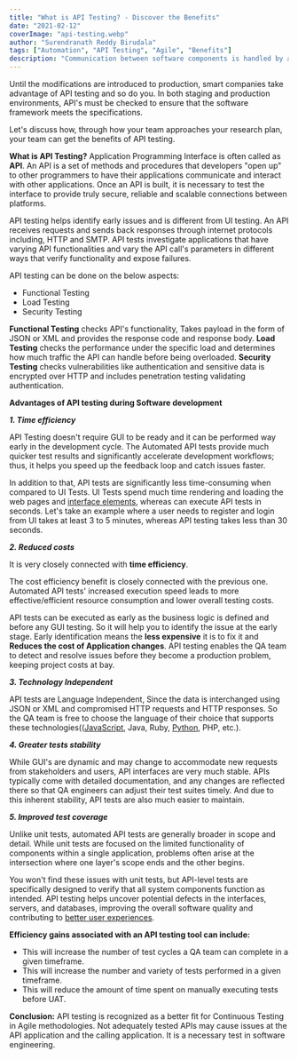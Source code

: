 ```yaml
---
title: "What is API Testing? - Discover the Benefits"
date: "2021-02-12"
coverImage: "api-testing.webp"
author: "Surendranath Reddy Birudala"
tags: ["Automation", "API Testing", "Agile", "Benefits"]
description: "Communication between software components is handled by an API (Application Programming Interface). Discover the advantages of automated API testing."
---
```


Until the modifications are introduced to production, smart companies take advantage of API testing and so do you. In both staging and production environments, API's must be checked to ensure that the software framework meets the specifications.

Let's discuss how, through how your team approaches your research plan, your team can get the benefits of API testing.

**What is API Testing?**
Application Programming Interface is often called as **API**. An API is a set of methods and procedures that developers "open up" to other programmers to have their applications communicate and interact with other applications. Once an API is built, it is necessary to test the interface to provide truly secure, reliable and scalable connections between platforms.

API testing helps identify early issues and is different from UI testing. An API receives requests and sends back responses through internet protocols including, HTTP and SMTP. API tests investigate applications that have varying API functionalities and vary the API call's parameters in different ways that verify functionality and expose failures.

API testing can be done on the below aspects:

- Functional Testing
- Load Testing
- Security Testing

**Functional Testing** checks API's functionality, Takes payload in the form of JSON or XML and provides the response code and response body.
**Load Testing** checks the performance under the specific load and determines how much traffic the API can handle before being overloaded.
**Security Testing** checks vulnerabilities like authentication and sensitive data is encrypted over HTTP and includes penetration testing validating authentication.

**Advantages of API testing during Software development**

**_1. Time efficiency_**

API Testing doesn't require GUI to be ready and it can be performed way early in the development cycle. The Automated API tests provide much quicker test results and significantly accelerate development workflows; thus, it helps you speed up the feedback loop and catch issues faster.

In addition to that, API tests are significantly less time-consuming when compared to UI Tests. UI Tests spend much time rendering and loading the web pages and [interface elements](https://www.trychameleon.com/blog/free-ui-kits), whereas can execute API tests in seconds. Let's take an example where a user needs to register and login from UI takes at least 3 to 5 minutes, whereas API testing takes less than 30 seconds.

**_2. Reduced costs_**

It is very closely connected with **time efficiency**.

The cost efficiency benefit is closely connected with the previous one. Automated API tests' increased execution speed leads to more effective/efficient resource consumption and lower overall testing costs.

API tests can be executed as early as the business logic is defined and before any GUI testing. So it will help you to identify the issue at the early stage. Early identification means the **less expensive** it is to fix it and **Reduces the cost of Application changes**. API testing enables the QA team to detect and resolve issues before they become a production problem, keeping project costs at bay.

**_3. Technology Independent_**

API tests are Language Independent, Since the data is interchanged using JSON or XML and compromised HTTP requests and HTTP responses. So the QA team is free to choose the language of their choice that supports these technologies(([JavaScript](https://www.loginradius.com/blog/engineering/16-javascript-hacks-for-optimization/), Java, Ruby, [Python](https://www.loginradius.com/blog/engineering/python-basics-in-minutes/), PHP, etc.).

**_4. Greater tests stability_**

While GUI's are dynamic and may change to accommodate new requests from stakeholders and users, API interfaces are very much stable. APIs typically come with detailed documentation, and any changes are reflected there so that QA engineers can adjust their test suites timely. And due to this inherent stability, API tests are also much easier to maintain.

**_5. Improved test coverage_**

Unlike unit tests, automated API tests are generally broader in scope and detail. While unit tests are focused on the limited functionality of components within a single application, problems often arise at the intersection where one layer's scope ends and the other begins.

You won't find these issues with unit tests, but API-level tests are specifically designed to verify that all system components function as intended. API testing helps uncover potential defects in the interfaces, servers, and databases, improving the overall software quality and contributing to [better user experiences](https://www.loginradius.com/identity-api/).

**Efficiency gains associated with an API testing tool can include:**

- This will increase the number of test cycles a QA team can complete in a given timeframe.
- This will increase the number and variety of tests performed in a given timeframe.
- This will reduce the amount of time spent on manually executing tests before UAT.

**Conclusion:**
API testing is recognized as a better fit for Continuous Testing in Agile methodologies. Not adequately tested APIs may cause issues at the API application and the calling application. It is a necessary test in software engineering.
